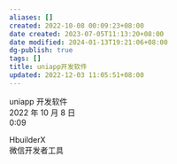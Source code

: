 ```yaml
---
aliases: []
created: 2022-10-08 00:09:23+08:00
date created: 2023-07-05T11:13:20+08:00
date modified: 2024-01-13T19:21:06+08:00
dg-publish: true
tags: []
title: uniapp开发软件
updated: 2022-12-03 11:05:51+08:00
---
```


uniapp 开发软件  
2022 年 10 月 8 日  
0:09

HbuilderX  
微信开发者工具